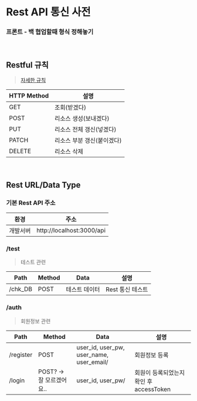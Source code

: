 # Rest API 통신 사전

### 프론트 - 백 협업할때 형식 정해놓기

<br>

## Restful 규칙
> [자세한 규칙](https://one-it.tistory.com/entry/RESTful-API-%EC%84%A4%EA%B3%84-%EA%B7%9C%EC%B9%99)

|HTTP Method|설명|
|---|---|
|GET|조회(받겠다)|
|POST|리소스 생성(보내겠다)|
|PUT|리소스 전체 갱신(넣겠다)|
|PATCH|리소스 부분 갱신(붙이겠다)|
|DELETE|리소스 삭제|

<br>

## Rest URL/Data Type

### 기본 Rest API 주소

|환경|주소|
|---|---|
|개발서버|http://localhost:3000/api|

### /test
> 테스트 관련

|Path|Method|Data|설명|
|---|---|---|---|
|/chk_DB|POST|테스트 데이터|Rest 통신 테스트|

### /auth
> 회원정보 관련

|Path|Method|Data|설명|
|---|---|---|---|
|/register|POST|user_id, user_pw, user_name, user_email/ |회원정보 등록|
|/login|POST? -> 잘 모르겠어요..|user_id, user_pw/ |회원이 등록되었는지 확인 후 accessToken |


